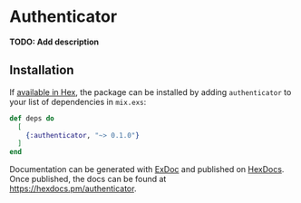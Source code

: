 # Authenticator

**TODO: Add description**

## Installation

If [available in Hex](https://hex.pm/docs/publish), the package can be installed
by adding `authenticator` to your list of dependencies in `mix.exs`:

```elixir
def deps do
  [
    {:authenticator, "~> 0.1.0"}
  ]
end
```

Documentation can be generated with [ExDoc](https://github.com/elixir-lang/ex_doc)
and published on [HexDocs](https://hexdocs.pm). Once published, the docs can
be found at <https://hexdocs.pm/authenticator>.

